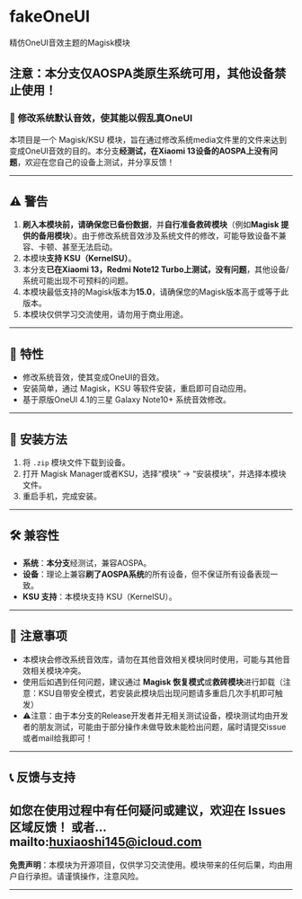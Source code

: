 # fakeOneUI
精仿OneUI音效主题的Magisk模块

## 注意：本分支仅AOSPA类原生系统可用，其他设备禁止使用！


### 📢 **修改系统默认音效，使其能以假乱真OneUI**

本项目是一个 Magisk/KSU 模块，旨在通过修改系统media文件里的文件来达到变成OneUI音效的目的。本分支**经测试，在Xiaomi 13设备的AOSPA上没有问题**，欢迎在您自己的设备上测试，并分享反馈！

---

## ⚠️ **警告**

1. **刷入本模块前，请确保您已备份数据**，并**自行准备救砖模块**（例如**Magisk 提供的备用模块**）。由于修改系统音效涉及系统文件的修改，可能导致设备不兼容、卡顿、甚至无法启动。
2. 本模块**支持 KSU（KernelSU）**。
3. 本分支**已在Xiaomi 13，Redmi Note12 Turbo上测试，没有问题**，其他设备/系统可能出现不可预料的问题。
4. 本模块最低支持的Magisk版本为**15.0**，请确保您的Magisk版本高于或等于此版本。
5. 本模块仅供学习交流使用，请勿用于商业用途。

---

## 🚀 **特性**

- 修改系统音效，使其变成OneUI的音效。
- 安装简单，通过 Magisk，KSU 等软件安装，重启即可自动应用。
- 基于原版OneUI 4.1的三星 Galaxy Note10+ 系统音效修改。

---

## 📲 **安装方法**

1. 将 `.zip` 模块文件下载到设备。
2. 打开 Magisk Manager或者KSU，选择“模块” -> “安装模块”，并选择本模块文件。
3. 重启手机，完成安装。

---

## 🛠 **兼容性**

- **系统**：**本分支**经测试，兼容AOSPA。
- **设备**：理论上兼容**刷了AOSPA系统**的所有设备，但不保证所有设备表现一致。
- **KSU 支持**：本模块支持 KSU（KernelSU）。

---

## 📝 **注意事项**

- 本模块会修改系统音效库，请勿在其他音效相关模块同时使用，可能与其他音效相关模块冲突。
- 使用后如遇到任何问题，建议通过 **Magisk 恢复模式**或**救砖模块**进行卸载（注意：KSU自带安全模式，若安装此模块后出现问题请多重启几次手机即可触发）
- ⚠️注意：由于本分支的Release开发者并无相关测试设备，模块测试均由开发者的朋友测试，可能由于部分操作未做导致未能检出问题，届时请提交issue或者mail给我即可！
  
---

## 📞 **反馈与支持**

如您在使用过程中有任何疑问或建议，欢迎在 Issues 区域反馈！
或者...
mailto:huxiaoshi145@icloud.com
---

**免责声明**：本模块为开源项目，仅供学习交流使用。模块带来的任何后果，均由用户自行承担。请谨慎操作，注意风险。

---
